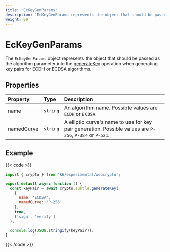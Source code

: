 ```yaml
---
title: 'EcKeyGenParams'
description: 'EcKeyGenParams represents the object that should be passed as the algorithm parameter into the generateKey operation, when generating ECDH or ECDSA key pairs.'
weight: 09
---
```


# EcKeyGenParams

The `EcKeyGenParams` object represents the object that should be passed as the algorithm parameter into the [generateKey](https://grafana.com/docs/k6/<K6_VERSION>/javascript-api/k6-experimental/webcrypto/subtlecrypto/generatekey) operation when generating key pairs for ECDH or ECDSA algorithms.

## Properties

| Property   | Type     | Description                                                                                              |
| :--------- | :------- | :------------------------------------------------------------------------------------------------------- |
| name       | `string` | An algorithm name. Possible values are `ECDH` or `ECDSA`.                                                |
| namedCurve | `string` | A elliptic curve's name to use for key pair generation. Possible values are `P-256`, `P-384` or `P-521`. |

## Example

{{< code >}}

```javascript
import { crypto } from 'k6/experimental/webcrypto';

export default async function () {
  const keyPair = await crypto.subtle.generateKey(
    {
      name: 'ECDSA',
      namedCurve: 'P-256',
    },
    true,
    ['sign', 'verify']
  );

  console.log(JSON.stringify(keyPair));
}
```

{{< /code >}}
